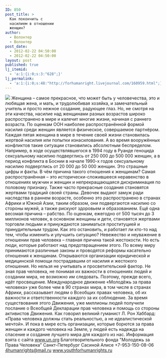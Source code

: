 ```yaml
---
ID: 850
post_title: >
  Как покончить с
  насилием в отношении
  женщин?
author:
  - Волонтер
  - Волонтер
post_date:
  - 2012-02-22 04:50:00
  - 2012-02-22 04:50:00
layout: post
published: true
lj_itemid:
  - 'a:1:{i:0;s:3:"628";}'
lj_permalink:
  - 'a:1:{i:0;s:48:"http://forhumanright.livejournal.com/160959.html";}'
---
```


<img src="http://cs5338.vk.com/u132145096/132409092/x_5b26039f.jpg" /> Женщина – самое прекрасное, что может быть у человечества, это и любящая жена, и мать, и трудолюбивая хозяйка, и замечательный учитель и просто нежное создание, радующее глаз. Но, не смотря на эти качества, насилие над женщинами разных возрастов широко распространено в мире и калечит многие жизни, начиная с раннего возраста. 
По оценкам ООН наиболее распространённой формой насилия среди женщин является физическое, совершаемое партнёром. Каждая пятая женщина в мире в течение своей жизни становилась жертвой насилия или попытки изнасилования. А во время вооружённых конфликтов такие ситуации становились абсолютным беспределом. Например, в ходе осуществлявшегося в 1994 году в Руанде геноцида сексуальному насилию подверглись от 250 000 до 500 000 женщин, а в период конфликта в Боснии в начале 1990-х годов сексуальному насилию подверглись от 20 000 до 50 000 женщин. Это страшные цифры и факты. В чём причина такого отношения к женщинам? Самая распространённая  – это исторически-сложившееся неравенство в отношениях мужчин и женщин и непрекращающаяся дискриминация по половому признаку. Также часто прекрасные создания становятся жертвами традиций своей страны. Девочек выдают замуж ради наследства в раннем возрасте, особенно это распространено в странах Африки и Южной Азии, таким образом, они подвергаются насилию со стороны мужей, а также рискуют здоровьем и образованием. Ещё одна весомая причина – рабство. По оценкам, ежегодно от 500 тысяч до 3 миллионов человек, в основном женщины и дети, становятся жертвами торговли людьми и принуждаются заниматься проституцией и принудительным трудом. Как это остановить, и работает ли кто-то над тем, чтобы изменить и улучшить ситуацию?
Невежество и неуважение в отношении прав человека – главная причина такой жестокости. Но есть люди, которые работают над предотвращением этого. По всему миру принимаются различные законы и проводятся реформы касательно отношения к женщинам. Открываются организации юридической и медицинской помощи пострадавшим от насилия и жестокого отношения. Но нельзя не учитывать и просветительский фактор. Не зная прав человека, не понимая их важности в отношениях людей и создании мира, не возможно им следовать. Поэтому, прежде всего, идёт просвещение. Международное движение «Молодёжь за права человека» уже более чем в 90 странах мира, в том числе в странах Африки, рассказывает людям о Всеобщих правах человека, об их важности и ответственности каждого за их соблюдение. За время существования этого Движения, уже миллионы людей получили послание о Всеобщей Декларации прав человека и помощь со стороны активистов Движения. Как говорил великий гуманист Л. Рон Хаббард: «Права человека должны стать реальностью, а не идеалистической мечтой». И пока в мире есть организации, которые борются за права женщин и каждого человека на Земле, у людей есть надежда на спасение и создание лучшего мира для каждого из нас.
Информация взята с сайта www.un.org
Благотворительного фонда
"Молодежь за Права Человека" Санкт-Петербург 
Сасиной Алисе 
+7-953-150-08-06 
4humanrights@mail.ru
www.youthforhumanrights.ru